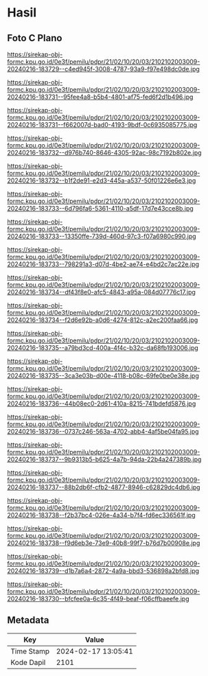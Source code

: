 # Hasil

## Foto C Plano

https://sirekap-obj-formc.kpu.go.id/0e3f/pemilu/pdpr/21/02/10/20/03/2102102003009-20240216-183729--c4ed945f-3008-4787-93a9-f97e498dc0de.jpg

https://sirekap-obj-formc.kpu.go.id/0e3f/pemilu/pdpr/21/02/10/20/03/2102102003009-20240216-183731--95fee4a8-b5b4-4801-af75-fed6f2d1b496.jpg

https://sirekap-obj-formc.kpu.go.id/0e3f/pemilu/pdpr/21/02/10/20/03/2102102003009-20240216-183731--f662007d-bad0-4193-9bdf-0c6935085775.jpg

https://sirekap-obj-formc.kpu.go.id/0e3f/pemilu/pdpr/21/02/10/20/03/2102102003009-20240216-183732--d976b740-8646-4305-92ac-98c7192b802e.jpg

https://sirekap-obj-formc.kpu.go.id/0e3f/pemilu/pdpr/21/02/10/20/03/2102102003009-20240216-183732--b1f2de91-e2d3-445a-a537-50f01226e6e3.jpg

https://sirekap-obj-formc.kpu.go.id/0e3f/pemilu/pdpr/21/02/10/20/03/2102102003009-20240216-183733--6d796fa6-5361-4110-a5df-17d7e43cce8b.jpg

https://sirekap-obj-formc.kpu.go.id/0e3f/pemilu/pdpr/21/02/10/20/03/2102102003009-20240216-183733--13350ffe-739d-460d-97c3-f07a6980c990.jpg

https://sirekap-obj-formc.kpu.go.id/0e3f/pemilu/pdpr/21/02/10/20/03/2102102003009-20240216-183733--798291a3-d07d-4be2-ae74-e4bd2c7ac22e.jpg

https://sirekap-obj-formc.kpu.go.id/0e3f/pemilu/pdpr/21/02/10/20/03/2102102003009-20240216-183734--df43f8e0-afc5-4843-a95a-084d07776c17.jpg

https://sirekap-obj-formc.kpu.go.id/0e3f/pemilu/pdpr/21/02/10/20/03/2102102003009-20240216-183734--f2d6e92b-a0d6-4274-812c-a2ec200faa66.jpg

https://sirekap-obj-formc.kpu.go.id/0e3f/pemilu/pdpr/21/02/10/20/03/2102102003009-20240216-183735--a79bd3cd-400a-4f4c-b32c-da68fb193006.jpg

https://sirekap-obj-formc.kpu.go.id/0e3f/pemilu/pdpr/21/02/10/20/03/2102102003009-20240216-183735--3ca3e03b-d00e-4118-b08c-69fe0be0e38e.jpg

https://sirekap-obj-formc.kpu.go.id/0e3f/pemilu/pdpr/21/02/10/20/03/2102102003009-20240216-183736--44b08ec0-2d61-410a-8215-741bdefd5876.jpg

https://sirekap-obj-formc.kpu.go.id/0e3f/pemilu/pdpr/21/02/10/20/03/2102102003009-20240216-183736--0737c246-563a-4702-abb4-4af5be04fa95.jpg

https://sirekap-obj-formc.kpu.go.id/0e3f/pemilu/pdpr/21/02/10/20/03/2102102003009-20240216-183737--9b9313b5-b625-4a7b-94da-22b4a247389b.jpg

https://sirekap-obj-formc.kpu.go.id/0e3f/pemilu/pdpr/21/02/10/20/03/2102102003009-20240216-183737--88b2db6f-cfb2-4877-8946-c62829dc4db6.jpg

https://sirekap-obj-formc.kpu.go.id/0e3f/pemilu/pdpr/21/02/10/20/03/2102102003009-20240216-183738--f2b37bc4-026e-4a34-b7f4-fd6ec336561f.jpg

https://sirekap-obj-formc.kpu.go.id/0e3f/pemilu/pdpr/21/02/10/20/03/2102102003009-20240216-183738--f9d6eb3e-73e9-40b8-99f7-b76d7b00908e.jpg

https://sirekap-obj-formc.kpu.go.id/0e3f/pemilu/pdpr/21/02/10/20/03/2102102003009-20240216-183739--d1b7a6a4-2872-4a9a-bbd3-536898a2bfd8.jpg

https://sirekap-obj-formc.kpu.go.id/0e3f/pemilu/pdpr/21/02/10/20/03/2102102003009-20240216-183730--bfcfee0a-6c35-4f49-beaf-f06cffbaeefe.jpg


## Metadata

| Key        | Value               |
| ---------- | ------------------- |
| Time Stamp | 2024-02-17 13:05:41 |
| Kode Dapil | 2101                |



